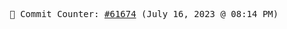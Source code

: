 <p align="center">
    <samp>
        📮 Commit Counter: <a href="https://github.com/Javascript-void0/Javascript-void0/commits/main">#61674</a> (July 16, 2023 @ 08:14 PM)
    </samp>
</p>